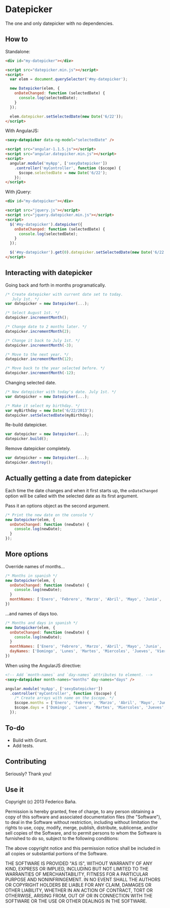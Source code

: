 Datepicker
==========

The one and only datepicker with no dependencies.

How to
----------

Standalone:

```html
<div id="my-datepicker"></div>

<script src="datepicker.min.js"></script>
<script>
  var elem = document.querySelector('#my-datepicker');

  new Datepicker(elem, {
    onDateChanged: function (selectedDate) {
      console.log(selectedDate);
    }
  });

  elem.datepicker.setSelectedDate(new Date('6/22'));
</script>
```

With AngularJS:

```html
<sexy-datepicker data-ng-model="selectedDate" />

<script src="angular-1.1.5.js"></script>
<script src="angular.datepicker.min.js"></script>
<script>
  angular.module('myApp', ['sexyDatepicker'])
    .controller('myController', function ($scope) {
      $scope.selectedDate = new Date('6/22');
    });
</script>
```

With jQuery:

```html
<div id="my-datepicker"></div>

<script src="jquery.js"></script>
<script src="jquery.datepicker.min.js"></script>
<script>
  $('#my-datepicker').datepicker({
    onDateChanged: function (selectedDate) {
      console.log(selectedDate);
    }
  });

  $('#my-datepicker').get(0).datepicker.setSelectedDate(new Date('6/22'));
</script>
```

Interacting with datepicker
----------

Going back and forth in months programatically.

```javascript
/* Create datepicker with current date set to today.
   July 1st. */
var datepicker = new Datepicker(...);

/* Select August 1st. */
datepicker.incrementMonth();

/* Change date to 2 months later. */
datepicker.incrementMonth(2);

/* Change it back to July 1st. */
datepicker.incrementMonth(-3);

/* Move to the next year. */
datepicker.incrementMonth(12);

/* Move back to the year selected before. */
datepicker.incrementMonth(-12);
```

Changing selected date.

```javascript
/* New datepicker with today's date. July 1st. */
var datepicker = new Datepicker(...);

/* Make it select my birthday. */
var myBirthday = new Date('6/22/2013');
datepicker.setSelectedDate(myBirthday);
```

Re-build datepicker.

```javascript
var datepicker = new Datepicker(...);
datepicker.build();
```

Remove datepicker completely.

```javascript
var datepicker = new Datepicker(...);
datepicker.destroy();
```

Actually getting a date from datepicker
----------

Each time the date changes and when it first starts up, the `onDateChanged` option will be called with the selected date as its first argument.

Pass it an options object as the second argument.

```javascript
/* Print the new date on the console */
new Datepicker(elem, {
  onDateChanged: function (newDate) {
    console.log(newDate);
  }
});
```

More options
----------

Override names of months...

```javascript
/* Months in spanish */
new Datepicker(elem, {
  onDateChanged: function (newDate) {
    console.log(newDate);
  }
  monthNames: ['Enero', 'Febrero', 'Marzo', 'Abril', 'Mayo', 'Junio', 'Julio', 'Agosto', 'Setiembre', 'Octubre', 'Noviembre', 'Diciembre']
})
```

...and names of days too.

```javascript
/* Months and days in spanish */
new Datepicker(elem, {
  onDateChanged: function (newDate) {
    console.log(newDate);
  }
  monthNames: ['Enero', 'Febrero', 'Marzo', 'Abril', 'Mayo', 'Junio', 'Julio', 'Agosto', 'Setiembre', 'Octubre', 'Noviembre', 'Diciembre'],
  dayNames: ['Domingo', 'Lunes', 'Martes', 'Miercoles', 'Jueves', 'Viernes', 'Sabado']
})
```

When using the AngularJS directive:

```html
<!-- Add `month-names` and `day-names` attributes to element. -->
<sexy-datepicker month-names="months" day-names="days" />
```

```javascript
angular.module('myApp', ['sexyDatepicker'])
  .controller('myController', function ($scope) {
    /* Create arrays with name on the $scope. */
    $scope.months = ['Enero', 'Febrero', 'Marzo', 'Abril', 'Mayo', 'Junio', 'Julio', 'Agosto', 'Setiembre', 'Octubre', 'Noviembre', 'Diciembre'];
    $scope.days = ['Domingo', 'Lunes', 'Martes', 'Miercoles', 'Jueves', 'Viernes', 'Sabado'];
  });
```

To-do
-----------
* Build with Grunt.
* Add tests.

Contributing
-----------

Seriously? Thank you!

Use it
-----------
Copyright (c) 2013 Federico Baña.

Permission is hereby granted, free of charge, to any person obtaining a copy
of this software and associated documentation files (the "Software"), to deal
in the Software without restriction, including without limitation the rights
to use, copy, modify, merge, publish, distribute, sublicense, and/or sell
copies of the Software, and to permit persons to whom the Software is
furnished to do so, subject to the following conditions:

The above copyright notice and this permission notice shall be included in
all copies or substantial portions of the Software.

THE SOFTWARE IS PROVIDED "AS IS", WITHOUT WARRANTY OF ANY KIND, EXPRESS OR
IMPLIED, INCLUDING BUT NOT LIMITED TO THE WARRANTIES OF MERCHANTABILITY,
FITNESS FOR A PARTICULAR PURPOSE AND NONINFRINGEMENT. IN NO EVENT SHALL THE
AUTHORS OR COPYRIGHT HOLDERS BE LIABLE FOR ANY CLAIM, DAMAGES OR OTHER
LIABILITY, WHETHER IN AN ACTION OF CONTRACT, TORT OR OTHERWISE, ARISING FROM,
OUT OF OR IN CONNECTION WITH THE SOFTWARE OR THE USE OR OTHER DEALINGS IN
THE SOFTWARE.
